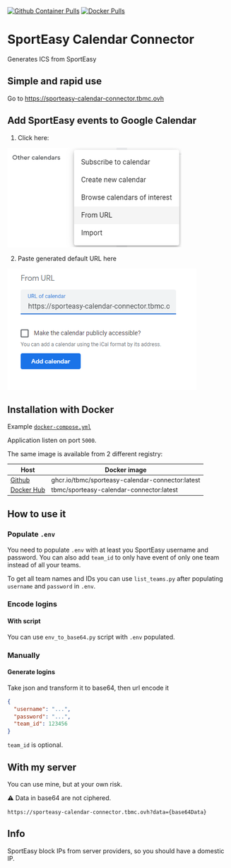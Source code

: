 [![Github Container Pulls](https://img.shields.io/badge/Github%20Container%20Pulls-960-blue
)](https://github.com/tbmc/sporteasy-calendar-connector/pkgs/container/sporteasy-calendar-connector)
[![Docker Pulls](https://img.shields.io/docker/pulls/tbmc/sporteasy-calendar-connector)](https://hub.docker.com/r/tbmc/sporteasy-calendar-connector)

# SportEasy Calendar Connector

Generates ICS from SportEasy

## Simple and rapid use

Go to https://sporteasy-calendar-connector.tbmc.ovh

## Add SportEasy events to Google Calendar

1. Click here:

![FromUrl](./docs/fromUrl.png)

2. Paste generated default URL here

![FromUrlPasteHere](./docs/fromUrlPasteUrl.png)

## Installation with Docker

Example [`docker-compose.yml`](./docker-compose.yml)

Application listen on port `5000`.

The same image is available from 2 different registry:

| Host                                                                                                           | Docker image                                     |
|----------------------------------------------------------------------------------------------------------------|--------------------------------------------------|
| [ Github ]( https://github.com/tbmc/sporteasy-calendar-connector/pkgs/container/sporteasy-calendar-connector ) | ghcr.io/tbmc/sporteasy-calendar-connector:latest |
| [ Docker Hub ]( https://hub.docker.com/r/tbmc/sporteasy-calendar-connector )                                   | tbmc/sporteasy-calendar-connector:latest         |

## How to use it

### Populate ``.env``

You need to populate ``.env`` with at least you SportEasy username and password.
You can also add ``team_id`` to only have event of only one team instead of all your teams.

To get all team names and IDs you can use ``list_teams.py`` after populating `username` and `password` in `.env`.

### Encode logins

#### With script

You can use ``env_to_base64.py`` script with `.env` populated.

### Manually

#### Generate logins

Take json and transform it to base64, then url encode it

```json
{
  "username": "...",
  "password": "...",
  "team_id": 123456
}
```

``team_id`` is optional.

## With my server

You can use mine, but at your own risk.

:warning: Data in base64 are not ciphered.

``
https://sporteasy-calendar-connector.tbmc.ovh?data={base64Data}
``

## Info

SportEasy block IPs from server providers, so you should have a domestic IP.

